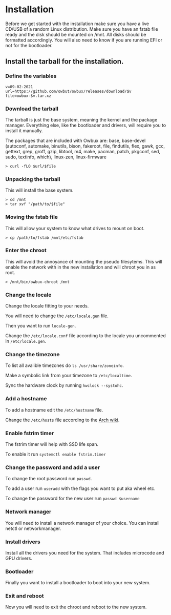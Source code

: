 # Installation

Before we get started with the installation make sure you have a live CD/USB of a random Linux distribution. Make sure you have an fstab file ready and the disk should be mounted on /mnt. All disks should be formatted accordingly. You will also need to know if you are running EFI or not for the bootloader.

## Install the tarball for the installation.

### Define the variables
```
v=09-02-2021
url=https://github.com/owbut/owbux/releases/download/$v
file=owbux-$v.tar.xz
```

### Download the tarball
The tarball is just the base system, meaning the kernel and the package manager. Everything else, like the bootloader and drivers, will require you to install it manually.  

The packages that are included with Owbux are: base, base-devel (autoconf, automake, binutils, bison, fakeroot, file, findutils, flex, gawk, gcc, gettext, grep, groff, gzip, libtool, m4, make, pacman, patch, pkgconf, sed, sudo, textinfo, which), linux-zen, linux-firmware

```
> curl -fLO $url/$file
```

### Unpacking the tarball
This will install the base system.
```
> cd /mnt
> tar xvf "/path/to/$file"
```

###  Moving the fstab file
This will allow your system to know what drives to mount on boot.
```
> cp /path/to/fstab /mnt/etc/fstab
```

### Enter the chroot
This will avoid the annoyance of mounting the pseudo filesytems. This will enable the network with in the new installation and will chroot you in as root.
```
> /mnt/bin/owbux-chroot /mnt
```

### Change the locale
Change the locale fitting to your needs.

You will need to change the `/etc/locale.gen` file.

Then you want to run `locale-gen`.

Change the `/etc/locale.conf` file according to the locale you uncommented in `/etc/locale.gen`.

### Change the timezone
To list all avalible timezones do `ls /usr/share/zoneinfo`.

Make a symbolic link from your timezone to `/etc/localtime`.

Sync the hardware clock by running `hwclock --systohc`.

### Add a hostname
To add a hostname edit the `/etc/hostname` file.

Change the `/etc/hosts` file according to the [Arch wiki](https://wiki.archlinux.org/title/Installation_guide#Network_configuration).

### Enable fstrim timer
The fstrim timer will help with SSD life span.

To enable it run `systemctl enable fstrim.timer`

### Change the password and add a user
To change the root password run `passwd`.

To add a user run `useradd` with the flags you want to put aka wheel etc.

To change the password for the new user run `passwd $username`

### Network manager
You will need to install a network manager of your choice. You can install netctl or networkmanager.

### Install drivers
Install all the drivers you need for the system. That includes microcode and GPU drivers.

### Bootloader
Finally you want to install a bootloader to boot into your new system.

### Exit and reboot
Now you will need to exit the chroot and reboot to the new system.
